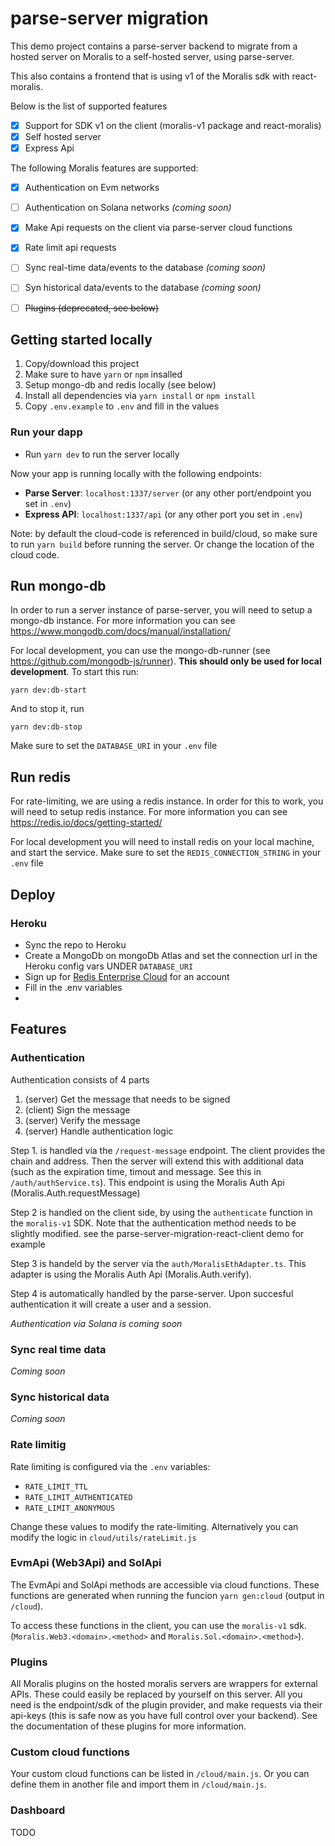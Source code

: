 # parse-server migration

This demo project contains a parse-server backend to migrate from a hosted server on Moralis to a self-hosted server, using parse-server.

This also contains a frontend that is using v1 of the Moralis sdk with react-moralis.

Below is the list of supported features

- [x] Support for SDK v1 on the client (moralis-v1 package and react-moralis)
- [x] Self hosted server
- [x] Express Api

The following Moralis features are supported:
- [x] Authentication on Evm networks
- [ ] Authentication on Solana networks *(coming soon)*
- [x] Make Api requests on the client via parse-server cloud functions
- [x] Rate limit api requests 
- [ ] Sync real-time data/events to the database *(coming soon)*
- [ ] Syn historical data/events to the database *(coming soon)*
- [ ] ~~Plugins (deprecated, see below)~~


## Getting started locally

1. Copy/download this project
2. Make sure to have `yarn` or `npm` insalled
3. Setup mongo-db and redis locally (see below)
5. Install all dependencies via `yarn install` or `npm install` 
6. Copy `.env.example` to `.env` and fill in the values

### Run your dapp

- Run `yarn dev` to run the server locally

Now your app is running locally with the following endpoints:

- **Parse Server**: `localhost:1337/server` (or any other port/endpoint you set in `.env`)
- **Express API**: `localhost:1337/api` (or any other port you set in `.env`)

Note: by default the cloud-code is referenced in build/cloud, so make sure to run `yarn build` before running the server. Or change the location of the cloud code.

## Run mongo-db

In order to run a server instance of parse-server, you will need to setup a mongo-db instance. For more information you can see https://www.mongodb.com/docs/manual/installation/

For local development, you can use the mongo-db-runner (see https://github.com/mongodb-js/runner). **This should only be used for local development**. To start this run:
```
yarn dev:db-start
```
And to stop it, run
```
yarn dev:db-stop
```

Make sure to set the `DATABASE_URI` in your `.env` file

## Run redis

For rate-limiting, we are using a redis instance. In order for this to work, you will need to setup redis instance. For more information you can see https://redis.io/docs/getting-started/

For local development you will need to install redis on your local machine, and start the service. Make sure to set the `REDIS_CONNECTION_STRING` in your `.env` file

## Deploy

### Heroku
- Sync the repo to Heroku
- Create a MongoDb on mongoDb Atlas and set the connection url in the Heroku config vars UNDER `DATABASE_URI`
- Sign up for [Redis Enterprise Cloud](https://redis.com/redis-enterprise-cloud/overview/) for an account
- Fill in the .env variables
- 




## Features

### Authentication
Authentication consists of 4 parts

1. (server) Get the message that needs to be signed
2. (client) Sign the message
3. (server) Verify the message
4. (server) Handle authentication logic

Step 1. is handled via the `/request-message` endpoint. The client provides the chain and address. Then the server will extend this with additional data (such as the expiration time, timout and message. See this in `/auth/authService.ts`). This endpoint is using the Moralis Auth Api (Moralis.Auth.requestMessage)

Step 2 is handled on the client side, by using the `authenticate` function in the `moralis-v1` SDK. Note that the authentication method needs to be slightly modified. see the parse-server-migration-react-client demo for example

Step 3 is handeld by the server via the `auth/MoralisEthAdapter.ts`. This adapter is using the Moralis Auth Api (Moralis.Auth.verify).

Step 4 is automatically handled by the parse-server. Upon succesful authentication it will create a user and a session.

*Authentication via Solana is coming soon*

### Sync real time data

*Coming soon*

### Sync historical data

*Coming soon*

### Rate limitig

Rate limiting is configured via the `.env` variables:
- `RATE_LIMIT_TTL`
- `RATE_LIMIT_AUTHENTICATED`
- `RATE_LIMIT_ANONYMOUS`

Change these values to modify the rate-limiting. Alternatively you can modify the logic in `cloud/utils/rateLimit.js`

### EvmApi (Web3Api) and SolApi

The EvmApi and SolApi methods are accessible via cloud functions. These functions are generated when running the funcion `yarn gen:cloud` (output in `/cloud`).

To access these functions in the client, you can use the `moralis-v1` sdk. (`Moralis.Web3.<domain>.<method>` and `Moralis.Sol.<domain>.<method>`).

### Plugins

All Moralis plugins on the hosted moralis servers are wrappers for external APIs. These could easily be replaced by yourself on this server. All you need is the endpoint/sdk of the plugin provider, and make requests via their api-keys (this is safe now as you have full control over your backend). See the documentation of these plugins for more information.

### Custom cloud functions

Your custom cloud functions can be listed in `/cloud/main.js`. Or you can define them in another file and import them in `/cloud/main.js`.

### Dashboard
TODO